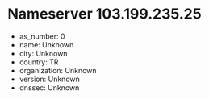 # Nameserver 103.199.235.25

* as_number: 0
* name: Unknown
* city: Unknown
* country: TR
* organization: Unknown
* version: Unknown
* dnssec: Unknown
